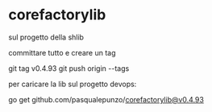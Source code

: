 # corefactorylib

sul progetto della shlib

committare tutto e creare un tag

git tag v0.4.93
git push origin --tags

per caricare la lib sul progetto devops:

go get github.com/pasqualepunzo/corefactorylib@v0.4.93